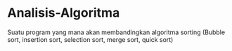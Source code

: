 # Analisis-Algoritma
Suatu program yang mana akan membandingkan algoritma sorting (Bubble sort, insertion sort, selection sort, merge sort, quick sort)
